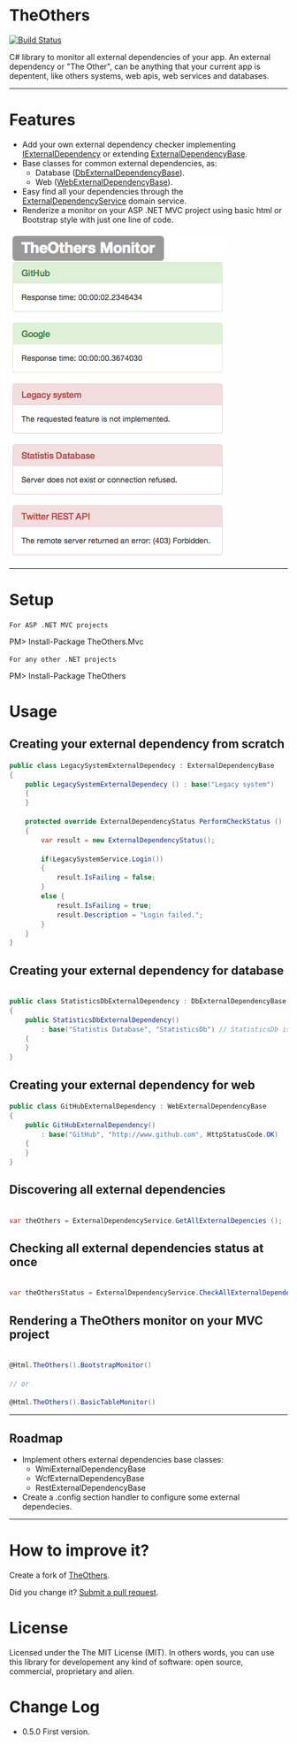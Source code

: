 TheOthers
===============
[![Build Status](https://travis-ci.org/giacomelli/TheOthers.png?branch=master)](https://travis-ci.org/giacomelli/TheOthers)

C# library to monitor all external dependencies of your app. An external dependency or "The Other", can be anything that your current app is depentent, like 
others systems, web apis, web services and databases.

--------

Features
===
 - Add your own external dependency checker implementing [IExternalDependency](src/TheOthers/IExternalDependency.cs) or extending [ExternalDependencyBase](src/TheOthers/ExternalDependencyBase.cs).
 - Base classes for common external dependencies, as:
 	- Database ([DbExternalDependencyBase](src/TheOthers/DbExternalDependencyBase.cs)).
 	- Web ([WebExternalDependencyBase](src/TheOthers/WebExternalDependencyBase.cs)). 
 - Easy find all your dependencies through the [ExternalDependencyService](src/TheOthers/ExternalDependencyService.cs) domain service.
 - Renderize a monitor on your ASP .NET MVC project using basic html or Bootstrap style with just one line of code.
 
![](docs/screenshots/BootstrapMonitor.png)

--------

Setup
===

`For ASP .NET MVC projects`

PM> Install-Package TheOthers.Mvc

`For any other .NET projects`

PM> Install-Package TheOthers


Usage
===

Creating your external dependency from scratch
---
```csharp
public class LegacySystemExternalDependecy : ExternalDependencyBase
{
	public LegacySystemExternalDependecy () : base("Legacy system")
	{
	}

	protected override ExternalDependencyStatus PerformCheckStatus ()
	{
		var result = new ExternalDependencyStatus();
		
		if(LegacySystemService.Login())
		{
			result.IsFailing = false;
		}
		else {
			result.IsFailing = true;
			result.Description = "Login failed.";
		}
	}
}
```

Creating your external dependency for database
---
```csharp

public class StatisticsDbExternalDependency : DbExternalDependencyBase
{
    public StatisticsDbExternalDependency()
        : base("Statistis Database", "StatisticsDb") // StatisticsDb is the name of connection string on .config file.
    {
    }
}
```

Creating your external dependency for web
---
```csharp
public class GitHubExternalDependency : WebExternalDependencyBase
{
    public GitHubExternalDependency()
        : base("GitHub", "http://www.github.com", HttpStatusCode.OK)
    {
    }
}
```

Discovering all external dependencies
---
```csharp

var theOthers = ExternalDependencyService.GetAllExternalDepencies ();
```

Checking all external dependencies status at once
---
```csharp

var theOthersStatus = ExternalDependencyService.CheckAllExternalDependenciesStatus ();
```

Rendering a TheOthers monitor on your MVC project
---

```csharp

@Html.TheOthers().BootstrapMonitor()

// or

@Html.TheOthers().BasicTableMonitor()
```

--------

Roadmap
-------- 
 - Implement others external dependencies base classes:
 	- WmiExternalDependencyBase
 	- WcfExternalDependencyBase
 	- RestExternalDependencyBase
 - Create a .config section handler to configure some external dependecies.	
 
--------

How to improve it?
======

Create a fork of [TheOthers](https://github.com/giacomelli/TheOthers/fork). 

Did you change it? [Submit a pull request](https://github.com/giacomelli/TheOthers/pull/new/master).


License
======

Licensed under the The MIT License (MIT).
In others words, you can use this library for developement any kind of software: open source, commercial, proprietary and alien.


Change Log
======
 - 0.5.0 First version.
